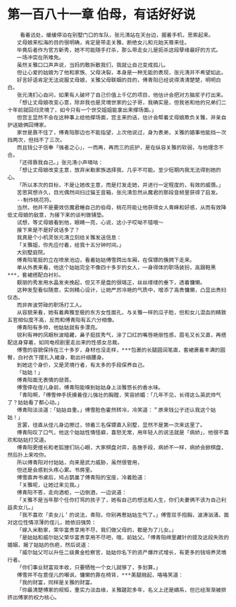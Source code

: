 # 第一百八十一章 伯母，有话好好说
        看着远处，缓缓停泊在别墅门口的车队，张元清站在天台边，握着手机，思索起来。
       丈母娘来松海的目的很明确，肯定是带走关雅，断绝女儿和元始天尊来往。
       毕竟后者作为官方新秀，她不可能随手打杀，那么带走女儿是扼杀这段孽缘最好的方式。
       一场冲突在所难免。
       虽然关雅口口声声说，当妈的敢拆散我们，我就让自己变成孤儿。
       但让心爱的姑娘为了他和家族、父母决裂，本身是一种无能的表现，张元清并不希望如此。
       好言好语肯定无法说服丈母娘，关雅父母联姻的目的，傅青阳已经说得清清楚楚，明明白白。
       张元清扪心自问，如果有人破坏了自己价值上千亿的项目，他估计会把对方脑浆子打出来。
       「想让丈母娘改变心意，除非我也是灵境世家的公子哥，我确实是，但我爸和他的兄弟们二十年前就回归灵境了，如今只有一个世交姐姐能拿出来撑场面。」
       但宫主显然不会在这种事上给他撑场面，宫主来的话，估计会帮着丈母娘欺负关雅，并亲自护送娘俩回傅家。
       家世是靠不住了，傅青阳那边也不能指望，上次他说过，身为表弟，关雅的婚事他能挡一次挡两次，但挡不了三次。
       而且钱公子信奉「强者之心」，一而再，再而三的庇护，是在纵容关雅的软弱，与他理念不合。
       「还得靠我自己。」张元清小声嘀咕：
       「想让丈母娘改变主意，放弃米勒家族选择我，几乎不可能。至少短期内我无法得到她的心。
       「所以本次的目标，不是让她改主意，而是打发走她，并进行一定程度的，有效的威慑。」
       苦思冥想许久，目光偶然间扫过猫王音箱，张元清忽然从魔君的那段音频里获得了启发。
       --制作桃花符。
       当然，他并不是要效仿魔君睡自己的伯母，桃花符能让他获得女人青睐和好感，从而有效降低丈母娘的敌意，为接下来的谈判做铺垫。
       试想，等丈母娘看到他，眼睛一亮，心说，这小子哎呦不错哦～
       接下来是不是好说话多了？
       我真是个小机灵张元清立刻给关雅发送信息：
       「关雅姐，你先应付着，给我十五分钟时间。」
       大别墅庭院。
       傅青阳笔挺的立在喷泉池边，看着姑姑傅雪跨出车厢，在保镖的簇拥下走来。
       单从外表来看，他这个姑姑完全不像四十多岁的女人，一身得体的职场装扮，高跟鞋黑***，套裙搭配白衬衫。
       靓丽的秀发用水晶发夹挽起，但又不是盘的很端正，丝丝缕缕的垂下，透着慵懒。
       这种发型看似随意，实则精心设计，让她严厉冷艳的气质中，增添了高贵慵懒，凸显出贵妇仪态。
       而非奔波劳碌的职场打工人。
       从容貌来看，她有着典雅至极的东方女性面孔，与关雅一样的瓜子脸，但和女儿混血的精致五官相似度不高，反而和傅青阳有五六分相像。
       傅青阳有多帅，他姑姑就有多漂亮。
       锐利有神的凤眼秋波暗藏，鼻子挺拔秀气，涂了口红的嘴唇艳丽性感，眉毛又长又直，再搭配这身穿着，如同电视剧里走出来的性感女总裁。
       傅雪的容貌保持在三十多岁，身材也没走样，***包裹的长腿圆润笔直，套裙裹着丰满的圆臀，白衬衣下摆扎入裙身，勒出纤细腰身。
       到她这个身价，又是灵境行者，有太多的手段保养自己。
       「姑姑！」
       傅青阳面无表情的颔首。
       傅雪停在侄儿身前，傅青阳能嗅到姑姑身上淡雅悠长的香水味。
       「青阳啊，「傅雪伸手抚摸着侄儿强壮的胸膛，笑容娇媚：「几年不见，长得这么英武帅气了？姑姑看了都心动。」
       傅青阳淡淡道：「姑姑自重。」傅雪脸色霍然转冷，冷笑道：＂原来钱公子还认我这个姑姑！」
       言罢，径直从侄儿身边擦过，领着三名保镖直入别墅，显然不是第一次来这里了。
       傅青阳叹了口气，他这个姑姑性情怪癖，喜怒无常，用年轻人的说法就是「病娇」，他很不喜欢和姑姑打交道。
       傅青阳更擅长和老狐狸们玩心眼，大家棋盘对弈，各施手段，病娇不一样，病娇会掀棋盘，然后扑上来咬你。
       所以傅青阳对付姑姑，向来是武力威胁，虽然很管用，
       但还是会感到头疼心累。书房里。
       傅雪直奔书桌后，鸠占鹊巢了傅青阳的宝座，冷着脸道：
       「关雅呢，让她过来见我。」
       傅青阳不答，走向酒柜，一边倒酒，一边说道：
       「关雅不是当年那个任你打骂的孩子了，她有自己的想法和人生，你们夫妻俩不该为自己利益卖女儿。」
       「我不喜欢「卖女儿＇的说法，青阳，你别再惹姑姑生气了。」傅雪双手抱胸，波涛汹涌，面对这位性情凉薄的侄儿，她依旧强势：
       「嫁入米勒家，荣华富贵享用不尽，我们做父母的，都是为了儿女。」
       「是姑姑和威尔姑父荣华富贵享用不尽吧，哦，前姑父。「傅青阳绵里藏针的提及这段失败的婚姻，揭了姑姑的伤疤，然后说道：
       「威尔姑父可以升任二级黄金检察官，姑姑你名下的资产爆炸式增长，有更多的钱培养灵境行者。
       「你们事业财富双丰收，只要牺牲一个女儿就够了，多划算。」
       傅雪并不在意侄儿的嘲讽，慵懒的靠在椅背，***美腿翘起，咯咯笑道：
       「我的财富，同样是关雅的财富。
       「你最清楚傅家的规矩，重实力淡血缘，关雅蹉跎多年，名义上还是嫡系，但已经渐渐被排挤出傅家的权力核心。